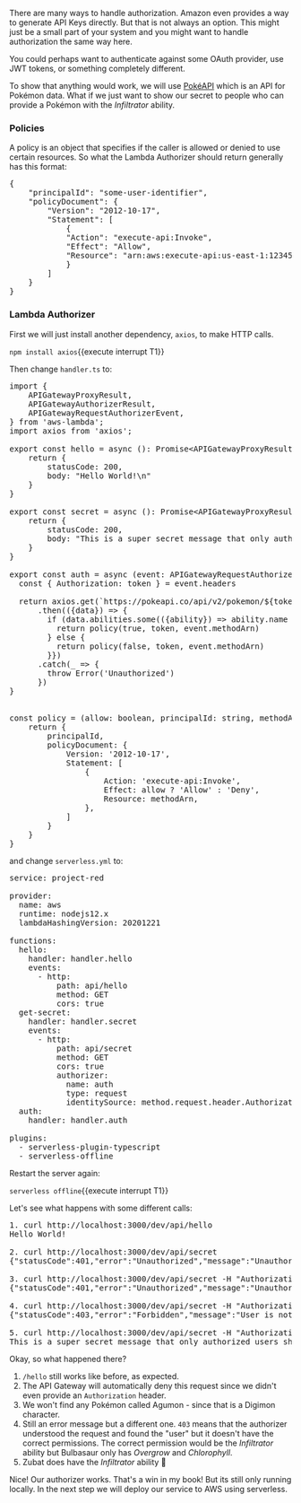 There are many ways to handle authorization. Amazon even provides a way to generate API Keys directly. But that is not always an option. This might just be a small part of your system and you might want to handle authorization the same way here.

You could perhaps want to authenticate against some OAuth provider, use JWT tokens, or something completely different.

To show that anything would work, we will use [PokéAPI](https://pokeapi.co/) which is an API for Pokémon data. What if we just want to show our secret to people who can provide a Pokémon with the *Infiltrator* ability. 

### Policies
A policy is an object that specifies if the caller is allowed or denied to use certain resources. So what the Lambda Authorizer should return generally has this format:

<pre class="file">
{
    "principalId": "some-user-identifier",
    "policyDocument": {
        "Version": "2012-10-17",
        "Statement": [
            {
            "Action": "execute-api:Invoke",
            "Effect": "Allow",
            "Resource": "arn:aws:execute-api:us-east-1:123456789012:ivdtdhp7b5/ESTestInvoke-stage/GET/"
            }
        ]
    }
}
</pre>

### Lambda Authorizer
First we will just install another dependency, `axios`, to make HTTP calls.

`npm install axios`{{execute interrupt T1}}


Then change `handler.ts` to:

<pre class="file" data-filename="project-red/handler.ts" data-target="replace">
import { 
    APIGatewayProxyResult, 
    APIGatewayAuthorizerResult,
    APIGatewayRequestAuthorizerEvent,
} from 'aws-lambda';
import axios from 'axios';

export const hello = async (): Promise&lt;APIGatewayProxyResult&gt; => {
    return {
        statusCode: 200,
        body: "Hello World!\n"
    }
}

export const secret = async (): Promise&lt;APIGatewayProxyResult&gt; => {
    return {
        statusCode: 200,
        body: "This is a super secret message that only authorized users should see!\n"
    }
}

export const auth = async (event: APIGatewayRequestAuthorizerEvent): Promise&lt;APIGatewayAuthorizerResult&gt; => {
  const { Authorization: token } = event.headers
  
  return axios.get(`https://pokeapi.co/api/v2/pokemon/${token}`)
      .then(({data}) => {
        if (data.abilities.some(({ability}) => ability.name === "infiltrator")) {
          return policy(true, token, event.methodArn)
        } else {
          return policy(false, token, event.methodArn)
        }})
      .catch(_ => {
        throw Error('Unauthorized')
      })
}


const policy = (allow: boolean, principalId: string, methodArn: string) => {
    return {
        principalId,
        policyDocument: {
            Version: '2012-10-17',
            Statement: [
                {
                    Action: 'execute-api:Invoke',
                    Effect: allow ? 'Allow' : 'Deny',
                    Resource: methodArn,
                },
            ]
        }
    }
}
</pre>

and change `serverless.yml` to:

<pre class="file" data-filename="project-red/serverless.yml" data-target="replace">
service: project-red

provider:
  name: aws
  runtime: nodejs12.x
  lambdaHashingVersion: 20201221

functions:
  hello:
    handler: handler.hello
    events:
      - http:
          path: api/hello
          method: GET
          cors: true
  get-secret:
    handler: handler.secret
    events:
      - http:
          path: api/secret
          method: GET
          cors: true
          authorizer:
            name: auth
            type: request
            identitySource: method.request.header.Authorization
  auth:
    handler: handler.auth

plugins:
  - serverless-plugin-typescript
  - serverless-offline
</pre>


Restart the server again:

`serverless offline`{{execute interrupt T1}}

Let's see what happens with some different calls:
<pre class="file">
1. curl http://localhost:3000/dev/api/hello
Hello World!

2. curl http://localhost:3000/dev/api/secret
{"statusCode":401,"error":"Unauthorized","message":"Unauthorized"}

3. curl http://localhost:3000/dev/api/secret -H "Authorization: agumon"
{"statusCode":401,"error":"Unauthorized","message":"Unauthorized"}

4. curl http://localhost:3000/dev/api/secret -H "Authorization: bulbasaur"
{"statusCode":403,"error":"Forbidden","message":"User is not authorized to access this resource"}

5. curl http://localhost:3000/dev/api/secret -H "Authorization: zubat"
This is a super secret message that only authorized users should see!
</pre>

Okay, so what happened there? 

1. `/hello` still works like before, as expected.
2. The API Gateway will automatically deny this request since we didn't even provide an `Authorization` header.
3. We won't find any Pokémon called Agumon - since that is a Digimon character.
4. Still an error message but a different one. `403` means that the authorizer understood the request and found the "user" but it doesn't have the correct permissions. The correct permission would be the *Infiltrator* ability but Bulbasaur only has *Overgrow* and *Chlorophyll*. 
5. Zubat does have the *Infiltrator* ability 🎉


Nice! Our authorizer works. That's a win in my book! But its still only running locally. In the next step we will deploy our service to AWS using serverless.